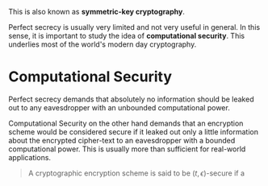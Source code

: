 This is also known as **symmetric-key cryptography**.

Perfect secrecy is usually very limited and not very useful in general. In this sense, it is important to study the idea of **computational security**. This underlies most of the world's modern day cryptography.
# Computational Security
Perfect secrecy demands that absolutely no information should be leaked out to any eavesdropper with an unbounded computational power. 

Computational Security on the other hand demands that an encryption scheme would be considered secure if it leaked out only a little information about the encrypted cipher-text to an eavesdropper with a bounded computational power. This is usually more than sufficient for real-world applications.

> A cryptographic encryption scheme is said to be $(t, \epsilon )$-secure if a 
